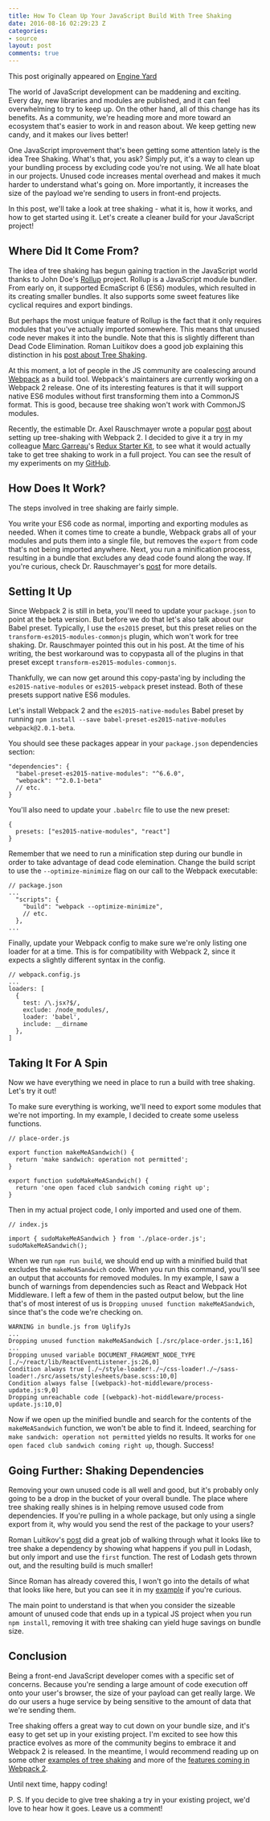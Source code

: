 ```yaml
---
title: How To Clean Up Your JavaScript Build With Tree Shaking
date: 2016-08-16 02:29:23 Z
categories:
- source
layout: post
comments: true
---
```


This post originally appeared on [Engine Yard](https://blog.engineyard.com/2016/tree-shaking)

The world of JavaScript development can be maddening and exciting. Every day, new libraries and modules are published, and it can feel overwhelming to try to keep up. On the other hand, all of this change has its benefits. As a community, we're heading more and more toward an ecosystem that's easier to work in and reason about. We keep getting new candy, and it makes our lives better!

One JavaScript improvement that's been getting some attention lately is the idea Tree Shaking. What's that, you ask? Simply put, it's a way to clean up your bundling process by excluding code you're not using. We all hate bloat in our projects. Unused code increases mental overhead and makes it much harder to understand what's going on. More importantly, it increases the size of the payload we're sending to users in front-end projects.

In this post, we'll take a look at tree shaking - what it is, how it works, and how to get started using it. Let's create a cleaner build for your JavaScript project!

## Where Did It Come From?

The idea of tree shaking has begun gaining traction in the JavaScript world thanks to John Doe's [Rollup](https://github.com/rollup/rollup) project. Rollup is a JavaScript module bundler. From early on, it supported EcmaScript 6 (ES6) modules, which resulted in its creating smaller bundles. It also supports some sweet features like cyclical requires and export bindings.

But perhaps the most unique feature of Rollup is the fact that it only requires modules that you've actually imported somewhere. This means that unused code never makes it into the bundle. Note that this is slightly different than Dead Code Elimination. Roman Luitikov does a good job explaining this distinction in his [post about Tree Shaking](https://medium.com/@roman01la/dead-code-elimination-and-tree-shaking-in-javascript-build-systems-fb8512c86edf#.arm0lxyhz).

At this moment, a lot of people in the JS community are coalescing around [Webpack](https://webpack.github.io/) as a build tool. Webpack's maintainers are currently working on a Webpack 2 release. One of its interesting features is that it will support native ES6 modules without first transforming them into a CommonJS format. This is good, because tree shaking won't work with CommonJS modules.

Recently, the estimable Dr. Axel Rauschmayer wrote a popular [post](http://www.2ality.com/2015/12/webpack-tree-shaking.html) about setting up tree-shaking with Webpack 2. I decided to give it a try in my colleague [Marc Garreau](https://twitter.com/omgwtfmarc)'s [Redux Starter Kit](https://github.com/marcgarreau/redux-starter), to see what it would actually take to get tree shaking to work in a full project. You can see the result of my experiments on my [GitHub](https://github.com/fluxusfrequency/redux-starter/tree/tree-shaking).

## How Does It Work?

The steps involved in tree shaking are fairly simple.

You write your ES6 code as normal, importing and exporting modules as needed. When it comes time to create a bundle, Webpack grabs all of your modules and puts them into a single file, but removes the `export` from code that's not being imported anywhere. Next, you run a minification process, resulting in a bundle that excludes any dead code found along the way. If you're curious, check Dr. Rauschmayer's [post](http://www.2ality.com/2015/12/webpack-tree-shaking.html) for more details.

## Setting It Up

Since Webpack 2 is still in beta, you'll need to update your `package.json` to point at the beta version. But before we do that let's also talk about our Babel preset. Typically, I use the `es2015` preset, but this preset relies on the `transform-es2015-modules-commonjs` plugin, which won't work for tree shaking. Dr. Rauschmayer pointed this out in his post. At the time of his writing, the best workaround was to copypasta all of the plugins in that preset except `transform-es2015-modules-commonjs`.

Thankfully, we can now get around this copy-pasta'ing by including the `es2015-native-modules` or `es2015-webpack` preset instead. Both of these presets support native ES6 modules.

Let's install Webpack 2 and the `es2015-native-modules` Babel preset by running `npm install --save babel-preset-es2015-native-modules webpack@2.0.1-beta`.

You should see these packages appear in your `package.json` dependencies section:

```
"dependencies": {
  "babel-preset-es2015-native-modules": "^6.6.0",
  "webpack": "^2.0.1-beta"
  // etc.
}

```

You'll also need to update your `.babelrc` file to use the new preset:

```
{
  presets: ["es2015-native-modules", "react"]
}

```

Remember that we need to run a minification step during our bundle in order to take advantage of dead code elemination. Change the build script to use the `--optimize-minimize` flag on our call to the Webpack executable:

```
// package.json
...
  "scripts": {
    "build": "webpack --optimize-minimize",
    // etc.
  },
...
```

Finally, update your Webpack config to make sure we're only listing one loader for at a time. This is for compatibility with Webpack 2, since it expects a slightly different syntax in the config.

```
// webpack.config.js
...
loaders: [
  {
    test: /\.jsx?$/,
    exclude: /node_modules/,
    loader: 'babel',
    include: __dirname
  },
]
```

## Taking It For A Spin

Now we have everything we need in place to run a build with tree shaking. Let's try it out!

To make sure everything is working, we'll need to export some modules that we're not importing. In my example, I decided to create some useless functions.

```
// place-order.js

export function makeMeASandwich() {
  return 'make sandwich: operation not permitted';
}

export function sudoMakeMeASandwich() {
  return 'one open faced club sandwich coming right up';
}

```

Then in my actual project code, I only imported and used one of them.

```
// index.js

import { sudoMakeMeASandwich } from './place-order.js';
sudoMakeMeASandwich();

```

When we run `npm run build`, we should end up with a minified build that excludes the `makeMeASandwich` code. When you run this command, you'll see an output that accounts for removed modules. In my example, I saw a bunch of warnings from dependencies such as React and Webpack Hot Middleware. I left a few of them in the pasted output below, but the line that's of most interest of us is `Dropping unused function makeMeASandwich`, since that's the code we're checking on.

```
WARNING in bundle.js from UglifyJs
...
Dropping unused function makeMeASandwich [./src/place-order.js:1,16]
...
Dropping unused variable DOCUMENT_FRAGMENT_NODE_TYPE [./~/react/lib/ReactEventListener.js:26,0]
Condition always true [./~/style-loader!./~/css-loader!./~/sass-loader!./src/assets/stylesheets/base.scss:10,0]
Condition always false [(webpack)-hot-middleware/process-update.js:9,0]
Dropping unreachable code [(webpack)-hot-middleware/process-update.js:10,0]
```

Now if we open up the minified bundle and search for the contents of the `makeMeASandwich` function, we won't be able to find it. Indeed, searching for `make sandwich: operation not permitted` yields no results. It works for `one open faced club sandwich coming right up`, though. Success!

## Going Further: Shaking Dependencies

Removing your own unused code is all well and good, but it's probably only going to be a drop in the bucket of your overall bundle. The place where tree shaking really shines is in helping remove usused code from dependencies. If you're pulling in a whole package, but only using a single export from it, why would you send the rest of the package to your users?

Roman Luitikov's [post](https://medium.com/@roman01la/dead-code-elimination-and-tree-shaking-in-javascript-build-systems-fb8512c86edf#.42821257h) did a great job of walking through what it looks like to tree shake a dependency by showing what happens if you pull in Lodash, but only import and use the `first` function. The rest of Lodash gets thrown out, and the resulting build is much smaller!

Since Roman has already covered this, I won't go into the details of what that looks like here, but you can see it in my [example](https://github.com/fluxusfrequency/redux-starter/commit/6ba1ee1455935a8aec054c3a587b0a93d683be5c#diff-1fdf421c05c1140f6d71444ea2b27638R20) if you're curious.

The main point to understand is that when you consider the sizeable amount of unused code that ends up in a typical JS project when you run `npm install`, removing it with tree shaking can yield huge savings on bundle size.

## Conclusion

Being a front-end JavaScript developer comes with a specific set of concerns. Because you're sending a large amount of code execution off onto your user's browser, the size of your payload can get really large. We do our users a huge service by being sensitive to the amount of data that we're sending them.

Tree shaking offers a great way to cut down on your bundle size, and it's easy to get set up in your existing project. I'm excited to see how this practice evolves as more of the community begins to embrace it and Webpack 2 is released. In the meantime, I would recommend reading up on some other [examples of tree shaking](https://github.com/webpack/webpack/tree/master/examples/harmony-unused) and more of the [features coming in Webpack 2](https://gist.github.com/sokra/27b24881210b56bbaff7).

Until next time, happy coding!

P. S. If you decide to give tree shaking a try in your existing project, we'd love to hear how it goes. Leave us a comment!


